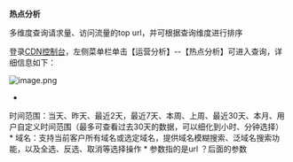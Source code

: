 **热点分析**

多维度查询请求量、访问流量的top url，并可根据查询维度进行排序

登录[CDN控制台](https://cdn-console.jdcloud.com/analysis)，左侧菜单栏单击【运营分析】--【热点分析】可进入查询，详细信息如下：

![image.png](https://img1.jcloudcs.com/cms/8074f3d5-1baa-4356-8011-4cb8308ad64820180119144059.png)

* 
时间范围：当天、昨天、最近2天，最近7天、本周、上周、最近30天、本月、用户自定义时间范围（最多可查看过去30天的数据，可以细化到小时、分钟选择）
* 
域名：支持当前客户所有域名或选定域名，提供域名模糊搜索、泛域名搜索功能，以及全选、反选、取消等选择操作
* 
参数指的是url ？后面的参数